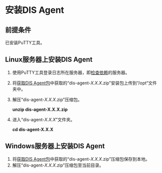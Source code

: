 # 安装DIS Agent<a name="dayu_01_0221"></a>

## 前提条件<a name="zh-cn_topic_0194140677_s24957458d39143a58604bc0461d470f8"></a>

已安装PuTTY工具。

## Linux服务器上安装DIS Agent<a name="zh-cn_topic_0194140677_sa5775806c95449c0b825ec6ee640dce1"></a>

1.  使用PuTTY工具登录日志所在服务器，即[检查依赖](安装前准备.md#zh-cn_topic_0194140940_sa6c86a31e0554e628a3db9aa497d526a)的服务器。
2.  将[获取DIS Agent包](安装前准备.md#zh-cn_topic_0194140940_sc2fc01ad14554a2da58d11b689c4f712)中获取的“dis-agent-_X.X.X_.zip”安装包上传到“/opt“文件夹中。
3.  解压“dis-agent-_X.X.X_.zip”压缩包。

    **unzip dis-agent-X.X.X.zip**

4.  进入“dis-agent-_X.X.X_”文件夹。

    **cd dis-agent-X.X.X**


## Windows服务器上安装DIS Agent<a name="zh-cn_topic_0194140677_section10140912111846"></a>

1.  将[获取DIS Agent包](安装前准备.md#zh-cn_topic_0194140940_sc2fc01ad14554a2da58d11b689c4f712)中获取的“dis-agent-_X.X.X_.zip”压缩包保存到本地。
2.  解压“dis-agent-_X.X.X_.zip”压缩包至当前目录。

